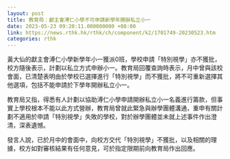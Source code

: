 ```yaml
---
layout: post
title: 教育局：獻主會溥仁小學不可申請新學年開辦私立小一
date: 2023-05-23 09:20:11.000000000 +08:00
link: https://news.rthk.hk/rthk/ch/component/k2/1701749-20230523.htm
categories: rthk
---
```


黃大仙的獻主會溥仁小學新學年小一獲派0班，學校申請「特別視學」亦不獲批，校方隨後表示，計劃以私立方式申辦小一。教育局回覆查詢時表示，月中曾與該校會面，已清楚表明由於學校已選擇進行「特別視學」而不獲批，將不可重新選擇其他選項，包括不能申請於下學年開辦私立小一。

教育局又指，得悉有人計劃以協助溥仁小學申請開辦私立小一名義進行籌款，但事實上學校根本不能以此方式營辦，教育局曾就此緊急與辦學團體溝通，重申有關計劃不適用於申請「特別視學」失敗的學校，對於辦學團體並未就上述事件作出澄清，深表遺憾。

發言人說，已於月中的會面中，向校方交代「特別視學」不獲批，以及相關的理據，校方如對審核結果有任何意見，可於指定限期前向教育局作出回應。
